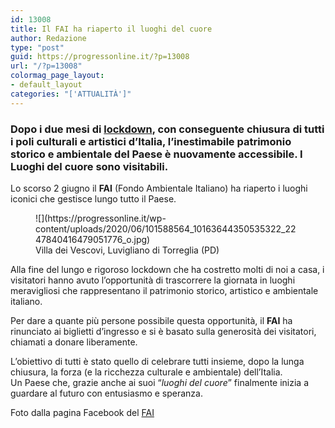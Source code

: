 ```yaml
---
id: 13008
title: Il FAI ha riaperto il luoghi del cuore
author: Redazione
type: "post"
guid: https://progressonline.it/?p=13008
url: "/?p=13008"
colormag_page_layout:
- default_layout
categories: "['ATTUALITÀ']"
---
```


### Dopo i due mesi di [lockdown](https://progressonline.it/litalia-riapre-roma-tricolore-spera/), con conseguente chiusura di tutti i poli culturali e artistici d’Italia, l’inestimabile patrimonio storico e ambientale del Paese è nuovamente accessibile. I Luoghi del cuore sono visitabili.

  
Lo scorso 2 giugno il **FAI** (Fondo Ambientale Italiano) ha riaperto i luoghi iconici che gestisce lungo tutto il Paese.

<div class="wp-block-image"><figure class="alignleft size-large is-resized">![](https://progressonline.it/wp-content/uploads/2020/06/101588564_10163644350535322_2247840416479051776_o.jpg)<figcaption>Villa dei Vescovi, Luvigliano di Torreglia (PD)</figcaption></figure></div>Alla fine del lungo e rigoroso lockdown che ha costretto molti di noi a casa, i visitatori hanno avuto l’opportunità di trascorrere la giornata in luoghi meravigliosi che rappresentano il patrimonio storico, artistico e ambientale italiano.  
  
Per dare a quante più persone possibile questa opportunità, il **FAI** ha rinunciato ai biglietti d’ingresso e si è basato sulla generosità dei visitatori, chiamati a donare liberamente.

L’obiettivo di tutti è stato quello di celebrare tutti insieme, dopo la lunga chiusura, la forza (e la ricchezza culturale e ambientale) dell’Italia.  
Un Paese che, grazie anche ai suoi “*luoghi del cuore*” finalmente inizia a guardare al futuro con entusiasmo e speranza.

Foto dalla pagina Facebook del [FAI](https://www.facebook.com/fondoambiente/)